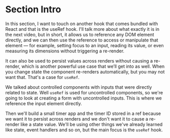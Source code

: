 # Section Intro

In this section, I want to touch on another hook that comes bundled with React and that is the useRef hook. I'll talk more about what exactly it is in the next video, but in short, it allows us to reference any DOM element directly, and we can then use the reference to access or manipulate that element — for example, setting focus to an input, reading its value, or even measuring its dimensions without triggering a re-render.

It can also be used to persist values across renders without causing a re-render, which is another powerful use case that we’ll get into as well. When you change state the component re-renders automatically, but you may not want that. That's a case for `useRef`.

We talked about controlled components with inputs that were directly related to state. Well `useRef` is used for uncontrolled components, so we're going to look at creating a form with uncontrolled inputs. This is where we reference the input element directly.

Then we'll build a small timer app and the timer ID stored in a ref because we want it to persist across renders and we don't want it to cause a re-render like a state value. We'll be using other things we've already learned like state, event handlers and so on, but the main focus is the `useRef` hook.